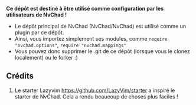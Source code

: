 **Ce dépôt est destiné à être utilisé comme configuration par les utilisateurs de NvChad !**

- Le dépôt principal de NvChad (NvChad/NvChad) est utilisé comme un plugin par ce dépôt.
- Ainsi, vous importez simplement ses modules, comme `require "nvchad.options"`, `require "nvchad.mappings"`
- Vous pouvez donc supprimer le .git de ce dépôt (lorsque vous le clonez localement) ou le forker :)

## Crédits

1) Le starter Lazyvim https://github.com/LazyVim/starter a inspiré le starter de NvChad. Cela a rendu beaucoup de choses plus faciles !



